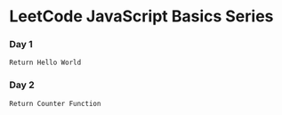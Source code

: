 # LeetCode JavaScript Basics Series

### Day 1

    Return Hello World

### Day 2

    Return Counter Function
